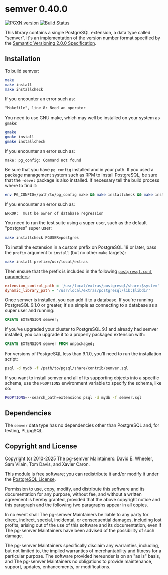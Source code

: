 semver 0.40.0
=============

[![PGXN version](https://badge.fury.io/pg/semver.svg)](https://badge.fury.io/pg/semver)
[![Build Status](https://github.com/theory/pg-semver/workflows/CI/badge.svg)](https://github.com/theory/pg-semver/actions)

This library contains a single PostgreSQL extension, a data type called
"semver". It's an implementation of the version number format specified by the
[Semantic Versioning 2.0.0 Specification](https://semver.org/spec/v2.0.0.html).

Installation
------------

To build semver:

```sh
make
make install
make installcheck
```

If you encounter an error such as:

```
"Makefile", line 8: Need an operator
```

You need to use GNU make, which may well be installed on your system as
`gmake`:

```sh
gmake
gmake install
gmake installcheck
```

If you encounter an error such as:

```
make: pg_config: Command not found
```

Be sure that you have `pg_config` installed and in your path. If you used a
package management system such as RPM to install PostgreSQL, be sure that the
`-devel` package is also installed. If necessary tell the build process where
to find it:

```sh
env PG_CONFIG=/path/to/pg_config make && make installcheck && make install
```

If you encounter an error such as:

```
ERROR:  must be owner of database regression
```

You need to run the test suite using a super user, such as the default
"postgres" super user:

```sh
make installcheck PGUSER=postgres
```

To install the extension in a custom prefix on PostgreSQL 18 or later, pass
the `prefix` argument to `install` (but no other `make` targets):

```sh
make install prefix=/usr/local/extras
```

Then ensure that the prefix is included in the following [`postgresql.conf`
parameters]:

```ini
extension_control_path = '/usr/local/extras/postgresql/share:$system'
dynamic_library_path = '/usr/local/extras/postgresql/lib:$libdir'
```

Once semver is installed, you can add it to a database. If you're running
PostgreSQL 9.1.0 or greater, it's a simple as connecting to a database as a
super user and running:

```sql
CREATE EXTENSION semver;
```

If you've upgraded your cluster to PostgreSQL 9.1 and already had semver
installed, you can upgrade it to a properly packaged extension with:

```sql
CREATE EXTENSION semver FROM unpackaged;
```

For versions of PostgreSQL less than 9.1.0, you'll need to run the
installation script:

```sh
psql -d mydb -f /path/to/pgsql/share/contrib/semver.sql
```

If you want to install semver and all of its supporting objects into a
specific schema, use the `PGOPTIONS` environment variable to specify the
schema, like so:

```sh
PGOPTIONS=--search_path=extensions psql -d mydb -f semver.sql
```

Dependencies
------------
The `semver` data type has no dependencies other than PostgreSQL and,
for testing, PL/pgSQL.

Copyright and License
---------------------

Copyright (c) 2010-2025 The pg-semver Maintainers: David E. Wheeler, Sam
Vilain, Tom Davis, and Xavier Caron.

This module is free software; you can redistribute it and/or modify it under
the [PostgreSQL License](https://www.opensource.org/licenses/postgresql).

Permission to use, copy, modify, and distribute this software and its
documentation for any purpose, without fee, and without a written agreement is
hereby granted, provided that the above copyright notice and this paragraph
and the following two paragraphs appear in all copies.

In no event shall The pg-semver Maintainers be liable to any party for direct,
indirect, special, incidental, or consequential damages, including lost
profits, arising out of the use of this software and its documentation, even
if The pg-semver Maintainers have been advised of the possibility of such
damage.

The pg-semver Maintainers specifically disclaim any warranties, including, but
not limited to, the implied warranties of merchantability and fitness for a
particular purpose. The software provided hereunder is on an "as is" basis,
and The pg-semver Maintainers no obligations to provide maintenance, support,
updates, enhancements, or modifications.

  [`postgresql.conf` parameters]: https://www.postgresql.org/docs/devel/runtime-config-client.html#RUNTIME-CONFIG-CLIENT-OTHER